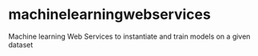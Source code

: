 # machinelearningwebservices
Machine learning Web Services to instantiate and train models on a given dataset
